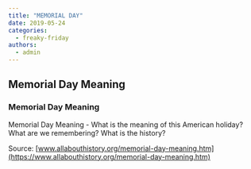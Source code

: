```yaml
---
title: "MEMORIAL DAY"
date: 2019-05-24
categories: 
  - freaky-friday
authors: 
  - admin
---
```


## Memorial Day Meaning

### Memorial Day Meaning

Memorial Day Meaning - What is the meaning of this American holiday? What are we remembering? What is the history?

Source: [www.allabouthistory.org/memorial-day-meaning.htm](https://www.allabouthistory.org/memorial-day-meaning.htm)
